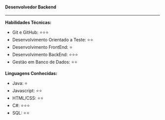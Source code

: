 #### Desenvolvedor Backend

----

**Habilidades Técnicas:**
- Git e GitHub: ⭐⭐⭐
- Desenvolvimento Orientado a Teste: ⭐⭐
- Desenvolvimento FrontEnd: ⭐
- Desenvolvimento BackEnd: ⭐⭐⭐
- Gestão em Banco de Dados: ⭐⭐

**Linguagens Conhecidas:**
- Java: ⭐
- Javascript: ⭐⭐
- HTML/CSS: ⭐⭐
- C#: ⭐⭐⭐
- SQL: ⭐⭐
